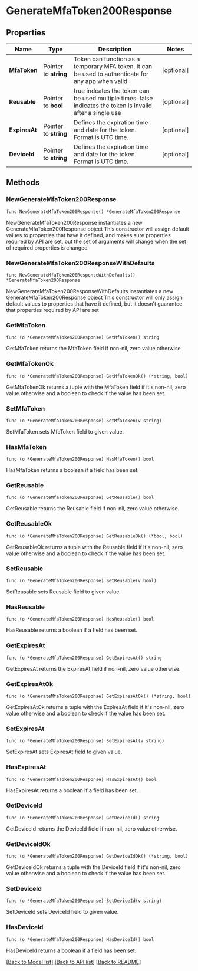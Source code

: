 # GenerateMfaToken200Response

## Properties

Name | Type | Description | Notes
------------ | ------------- | ------------- | -------------
**MfaToken** | Pointer to **string** | Token can function as a temporary MFA token. It can be used to authenticate for any app when valid. | [optional] 
**Reusable** | Pointer to **bool** | true indcates the token can be used multiple times. false indicates the token is invalid after a single use | [optional] 
**ExpiresAt** | Pointer to **string** | Defines the expiration time and date for the token. Format is UTC time. | [optional] 
**DeviceId** | Pointer to **string** | Defines the expiration time and date for the token. Format is UTC time. | [optional] 

## Methods

### NewGenerateMfaToken200Response

`func NewGenerateMfaToken200Response() *GenerateMfaToken200Response`

NewGenerateMfaToken200Response instantiates a new GenerateMfaToken200Response object
This constructor will assign default values to properties that have it defined,
and makes sure properties required by API are set, but the set of arguments
will change when the set of required properties is changed

### NewGenerateMfaToken200ResponseWithDefaults

`func NewGenerateMfaToken200ResponseWithDefaults() *GenerateMfaToken200Response`

NewGenerateMfaToken200ResponseWithDefaults instantiates a new GenerateMfaToken200Response object
This constructor will only assign default values to properties that have it defined,
but it doesn't guarantee that properties required by API are set

### GetMfaToken

`func (o *GenerateMfaToken200Response) GetMfaToken() string`

GetMfaToken returns the MfaToken field if non-nil, zero value otherwise.

### GetMfaTokenOk

`func (o *GenerateMfaToken200Response) GetMfaTokenOk() (*string, bool)`

GetMfaTokenOk returns a tuple with the MfaToken field if it's non-nil, zero value otherwise
and a boolean to check if the value has been set.

### SetMfaToken

`func (o *GenerateMfaToken200Response) SetMfaToken(v string)`

SetMfaToken sets MfaToken field to given value.

### HasMfaToken

`func (o *GenerateMfaToken200Response) HasMfaToken() bool`

HasMfaToken returns a boolean if a field has been set.

### GetReusable

`func (o *GenerateMfaToken200Response) GetReusable() bool`

GetReusable returns the Reusable field if non-nil, zero value otherwise.

### GetReusableOk

`func (o *GenerateMfaToken200Response) GetReusableOk() (*bool, bool)`

GetReusableOk returns a tuple with the Reusable field if it's non-nil, zero value otherwise
and a boolean to check if the value has been set.

### SetReusable

`func (o *GenerateMfaToken200Response) SetReusable(v bool)`

SetReusable sets Reusable field to given value.

### HasReusable

`func (o *GenerateMfaToken200Response) HasReusable() bool`

HasReusable returns a boolean if a field has been set.

### GetExpiresAt

`func (o *GenerateMfaToken200Response) GetExpiresAt() string`

GetExpiresAt returns the ExpiresAt field if non-nil, zero value otherwise.

### GetExpiresAtOk

`func (o *GenerateMfaToken200Response) GetExpiresAtOk() (*string, bool)`

GetExpiresAtOk returns a tuple with the ExpiresAt field if it's non-nil, zero value otherwise
and a boolean to check if the value has been set.

### SetExpiresAt

`func (o *GenerateMfaToken200Response) SetExpiresAt(v string)`

SetExpiresAt sets ExpiresAt field to given value.

### HasExpiresAt

`func (o *GenerateMfaToken200Response) HasExpiresAt() bool`

HasExpiresAt returns a boolean if a field has been set.

### GetDeviceId

`func (o *GenerateMfaToken200Response) GetDeviceId() string`

GetDeviceId returns the DeviceId field if non-nil, zero value otherwise.

### GetDeviceIdOk

`func (o *GenerateMfaToken200Response) GetDeviceIdOk() (*string, bool)`

GetDeviceIdOk returns a tuple with the DeviceId field if it's non-nil, zero value otherwise
and a boolean to check if the value has been set.

### SetDeviceId

`func (o *GenerateMfaToken200Response) SetDeviceId(v string)`

SetDeviceId sets DeviceId field to given value.

### HasDeviceId

`func (o *GenerateMfaToken200Response) HasDeviceId() bool`

HasDeviceId returns a boolean if a field has been set.


[[Back to Model list]](../README.md#documentation-for-models) [[Back to API list]](../README.md#documentation-for-api-endpoints) [[Back to README]](../README.md)


